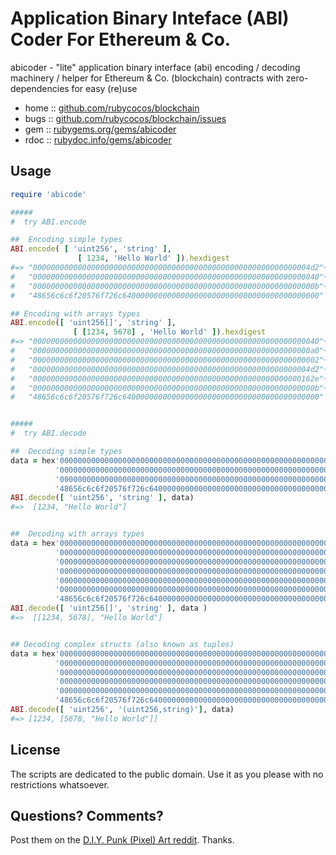 #  Application Binary Inteface (ABI) Coder For Ethereum & Co.

abicoder - "lite" application binary interface (abi) encoding / decoding machinery / helper for Ethereum & Co. (blockchain) contracts with zero-dependencies for easy (re)use


* home  :: [github.com/rubycocos/blockchain](https://github.com/rubycocos/blockchain)
* bugs  :: [github.com/rubycocos/blockchain/issues](https://github.com/rubycocos/blockchain/issues)
* gem   :: [rubygems.org/gems/abicoder](https://rubygems.org/gems/abicoder)
* rdoc  :: [rubydoc.info/gems/abicoder](http://rubydoc.info/gems/abicoder)



## Usage


``` ruby
require 'abicode'

#####
#  try ABI.encode

##  Encoding simple types
ABI.encode( [ 'uint256', 'string' ],
               [ 1234, 'Hello World' ]).hexdigest
#=> "00000000000000000000000000000000000000000000000000000000000004d2"+
#   "0000000000000000000000000000000000000000000000000000000000000040"+
#   "000000000000000000000000000000000000000000000000000000000000000b"+
#   "48656c6c6f20576f726c64000000000000000000000000000000000000000000"

## Encoding with arrays types
ABI.encode([ 'uint256[]', 'string' ],
              [ [1234, 5678] , 'Hello World' ]).hexdigest
#=> "0000000000000000000000000000000000000000000000000000000000000040"+
#   "00000000000000000000000000000000000000000000000000000000000000a0"+
#   "0000000000000000000000000000000000000000000000000000000000000002"+
#   "00000000000000000000000000000000000000000000000000000000000004d2"+
#   "000000000000000000000000000000000000000000000000000000000000162e"+
#   "000000000000000000000000000000000000000000000000000000000000000b"+
#   "48656c6c6f20576f726c64000000000000000000000000000000000000000000"


#####
#  try ABI.decode

##  Decoding simple types
data = hex'00000000000000000000000000000000000000000000000000000000000004d2'+
          '0000000000000000000000000000000000000000000000000000000000000040'+
          '000000000000000000000000000000000000000000000000000000000000000b'+
          '48656c6c6f20576f726c64000000000000000000000000000000000000000000'
ABI.decode([ 'uint256', 'string' ], data)
#=>  [1234, "Hello World"]


##  Decoding with arrays types
data = hex'0000000000000000000000000000000000000000000000000000000000000040'+
          '00000000000000000000000000000000000000000000000000000000000000a0'+
          '0000000000000000000000000000000000000000000000000000000000000002'+
          '00000000000000000000000000000000000000000000000000000000000004d2'+
          '000000000000000000000000000000000000000000000000000000000000162e'+
          '000000000000000000000000000000000000000000000000000000000000000b'+
          '48656c6c6f20576f726c64000000000000000000000000000000000000000000'
ABI.decode([ 'uint256[]', 'string' ], data )
#=>  [[1234, 5678], "Hello World"]


## Decoding complex structs (also known as tuples)
data = hex'00000000000000000000000000000000000000000000000000000000000004d2'+
          '0000000000000000000000000000000000000000000000000000000000000040'+
          '000000000000000000000000000000000000000000000000000000000000162e'+
          '0000000000000000000000000000000000000000000000000000000000000040'+
          '000000000000000000000000000000000000000000000000000000000000000b'+
          '48656c6c6f20576f726c64000000000000000000000000000000000000000000'
ABI.decode([ 'uint256', '(uint256,string)'], data)
#=> [1234, [5678, "Hello World"]]
```




## License

The scripts are dedicated to the public domain.
Use it as you please with no restrictions whatsoever.


## Questions? Comments?


Post them on the [D.I.Y. Punk (Pixel) Art reddit](https://old.reddit.com/r/DIYPunkArt). Thanks.


